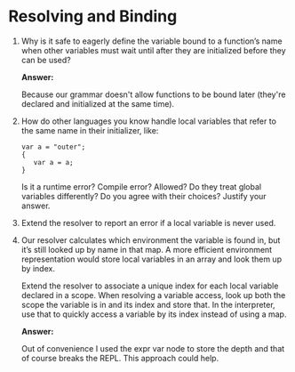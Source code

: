 # Resolving and Binding

1. Why is it safe to eagerly define the variable bound to a function’s name when
   other variables must wait until after they are initialized before they can be
   used?

   **Answer:**

   Because our grammar doesn't allow functions to be bound later (they're
   declared and initialized at the same time).

2. How do other languages you know handle local variables that refer to the same
   name in their initializer, like:

   ```
   var a = "outer";
   {
      var a = a;
   }
   ```

   Is it a runtime error? Compile error? Allowed? Do they treat global variables
   differently? Do you agree with their choices? Justify your answer.

3. Extend the resolver to report an error if a local variable is never used.

4. Our resolver calculates which environment the variable is found in, but it’s
   still looked up by name in that map. A more efficient environment representation
   would store local variables in an array and look them up by index.

   Extend the resolver to associate a unique index for each local variable declared
   in a scope. When resolving a variable access, look up both the scope the
   variable is in and its index and store that. In the interpreter, use that to
   quickly access a variable by its index instead of using a map.

   **Answer:**

   Out of convenience I used the expr var node to store the depth and that of
   course breaks the REPL. This approach could help.
